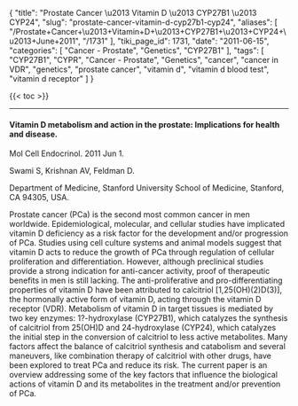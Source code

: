 {
    "title": "Prostate Cancer \u2013 Vitamin D \u2013 CYP27B1 \u2013 CYP24",
    "slug": "prostate-cancer-vitamin-d-cyp27b1-cyp24",
    "aliases": [
        "/Prostate+Cancer+\u2013+Vitamin+D+\u2013+CYP27B1+\u2013+CYP24+\u2013+June+2011",
        "/1731"
    ],
    "tiki_page_id": 1731,
    "date": "2011-06-15",
    "categories": [
        "Cancer - Prostate",
        "Genetics",
        "CYP27B1"
    ],
    "tags": [
        "CYP27B1",
        "CYPR",
        "Cancer - Prostate",
        "Genetics",
        "cancer",
        "cancer in VDR",
        "genetics",
        "prostate cancer",
        "vitamin d",
        "vitamin d blood test",
        "vitamin d receptor"
    ]
}


{{< toc >}} 

---

#### Vitamin D metabolism and action in the prostate: Implications for health and disease.

Mol Cell Endocrinol. 2011 Jun 1. 

Swami S, Krishnan AV, Feldman D.

Department of Medicine, Stanford University School of Medicine, Stanford, CA 94305, USA.

Prostate cancer (PCa) is the second most common cancer in men worldwide. Epidemiological, molecular, and cellular studies have implicated vitamin D deficiency as a risk factor for the development and/or progression of PCa. Studies using cell culture systems and animal models suggest that vitamin D acts to reduce the growth of PCa through regulation of cellular proliferation and differentiation. However, although preclinical studies provide a strong indication for anti-cancer activity, proof of therapeutic benefits in men is still lacking. The anti-proliferative and pro-differentiating properties of vitamin D have been attributed to calcitriol <span>[1,25(OH)(2)D(3)]</span>, the hormonally active form of vitamin D, acting through the vitamin D receptor (VDR). Metabolism of vitamin D in target tissues is mediated by two key enzymes: 1?-hydroxylase (CYP27B1), which catalyzes the synthesis of calcitriol from 25(OH)D and 24-hydroxylase (CYP24), which catalyzes the initial step in the conversion of calcitriol to less active metabolites. Many factors affect the balance of calcitriol synthesis and catabolism and several maneuvers, like combination therapy of calcitriol with other drugs, have been explored to treat PCa and reduce its risk. The current paper is an overview addressing some of the key factors that influence the biological actions of vitamin D and its metabolites in the treatment and/or prevention of PCa.
